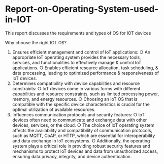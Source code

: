 # Report-on-Operating-System-used-in-IOT
This report discusses the requirements and types of OS for IOT devices

Why choose the right IOT OS?
1. Ensures efficient management and control of IoT applications:
  ○ An appropriate IoT operating system provides the necessary tools, services, and functionalities to effectively manage & control IoT applications.
  ○ Enables efficient resource allocation, task scheduling, & data processing, leading to optimized performance & responsiveness of IoT devices.
2. Determines compatibility with device capabilities and resource constraints:
  ○ IoT devices come in various forms with different capabilities and resource constraints, such as limited processing power, memory, and energy resources.
  ○ Choosing an IoT OS that is compatible with the specific device characteristics is crucial for the optimal utilization of available resources.
3. Influences communication protocols and security features:
  ○ IoT devices often need to communicate and exchange data with other devices, services, or the cloud.
  ○ The choice of IoT operating system affects the availability and compatibility of communication protocols, such as MQTT, CoAP, or HTTP, which are essential for interoperability and data exchange in IoT ecosystems.
  ○ Additionally, the operating system plays a critical role in providing robust security features and mechanisms to protect IoT devices and data from unauthorized access, ensuring data privacy, integrity, and device authentication.
